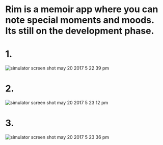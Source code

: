 # Rim is a memoir app where you can note special moments and moods. Its still on the development phase.
# 1. 
![simulator screen shot may 20 2017 5 22 39 pm](https://cloud.githubusercontent.com/assets/7582368/26279416/2a7872e8-3d81-11e7-8b9e-b060756880a8.png)

# 2. 
![simulator screen shot may 20 2017 5 23 12 pm](https://cloud.githubusercontent.com/assets/7582368/26279417/2a79dc8c-3d81-11e7-9992-fd7174b3d3d0.png)
# 3. 

![simulator screen shot may 20 2017 5 23 36 pm](https://cloud.githubusercontent.com/assets/7582368/26279418/2a7a6198-3d81-11e7-818d-eb1059179a0b.png)
